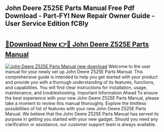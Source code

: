 ## John Deere Z525E Parts Manual Free Pdf Download - Part-FYl New Repair Owner Guide - User Service Edition fC8ly

# <h2><a href="http://bc96566.oget.top/?id=John+Deere+Z525E+Parts+Manual">🔗Download New 👉🔴 John Deere Z525E Parts Manual</a></h2>

[![John Deere Z525E Parts Manual new download](https://i.imgur.com/5g1atiW.png)](http://bc96566.oget.top/?id=John+Deere+Z525E+Parts+Manual)
Welcome to the user manual for your newly set up John Deere Z525E Parts Manual. This comprehensive guide is intended to help you get started with your product and provide you with a thorough understanding of its features, functions, and capabilities. You will find clear instructions for installation, usage, maintenance, and troubleshooting. Important Information Ahead To ensure the best experience with your new John Deere Z525E Parts Manual, please take a moment to review this manual thoroughly. Explore the limitless possibilities of list of features with your new John Deere Z525E Parts Manual. We believe that the John Deere Z525E Parts Manual has served its purpose in getting you started with your new gadget. Should you need any clarification or assistance, our customer support team is always available.
